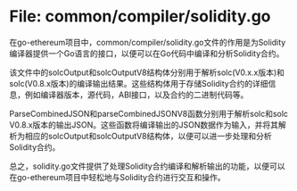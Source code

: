 # File: common/compiler/solidity.go

在go-ethereum项目中，common/compiler/solidity.go文件的作用是为Solidity编译器提供一个Go语言的接口，以便可以在Go代码中编译和分析Solidity合约。

该文件中的solcOutput和solcOutputV8结构体分别用于解析solc(V0.x.x版本)和solc(V0.8.x版本)的编译输出结果。这些结构体用于存储Solidity合约的详细信息，例如编译器版本，源代码，ABI接口，以及合约的二进制代码等。

ParseCombinedJSON和parseCombinedJSONV8函数分别用于解析solc和solc V0.8.x版本的输出JSON。这些函数将编译输出的JSON数据作为输入，并将其解析为相应的solcOutput和solcOutputV8结构体，以便可以进一步处理和分析Solidity合约。

总之，solidity.go文件提供了处理Solidity合约编译和解析输出的功能，以便可以在go-ethereum项目中轻松地与Solidity合约进行交互和操作。

